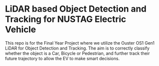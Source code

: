 # LiDAR based Object Detection and Tracking for NUSTAG Electric Vehicle

This repo is for the Final Year Project where we utilize the Ouster OS1 Gen1 LiDAR for Object Detection and Tracking. The aim is to correctly classify whether the object is a Car, Bicycle or Pedestrian, and further track their future trajectory to allow the EV to make smart decisions.
